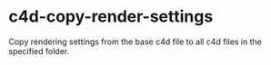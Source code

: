 # c4d-copy-render-settings
Copy rendering settings from the base c4d file to all c4d files in the specified folder.
